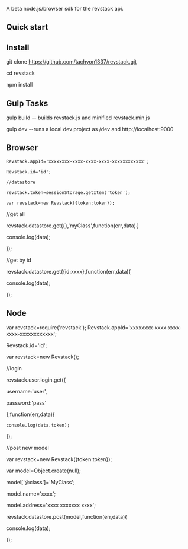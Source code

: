 A beta node.js/browser sdk for the revstack api.

## Quick start

## Install
git clone https://github.com/tachyon1337/revstack.git

cd revstack

npm install

## Gulp Tasks

gulp build  -- builds revstack.js and minified revstack.min.js

gulp dev  --runs a local dev project as /dev and http://localhost:9000



## Browser
`Revstack.appId='xxxxxxxx-xxxx-xxxx-xxxx-xxxxxxxxxxxx';`

`Revstack.id='id';`

`//datastore`

`revstack.token=sessionStorage.getItem('token');`

`var revstack=new Revstack({token:token});`

//get all

revstack.datastore.get({},'myClass',function(err,data){

   console.log(data);

});

//get by id

  revstack.datastore.get({id:xxxx},function(err,data){

  console.log(data);

});



## Node

var revstack=require('revstack');
Revstack.appId='xxxxxxxx-xxxx-xxxx-xxxx-xxxxxxxxxxxx';

Revstack.id='id';

var revstack=new Revstack();


//login

revstack.user.login.get({

  username:'user',

  password:'pass'

 },function(err,data){

    console.log(data.token);

});

//post new model

var revstack=new Revstack({token:token});

var model=Object.create(null);

model['@class']='MyClass';

model.name='xxxx';

model.address='xxxx xxxxxxx xxxx';

revstack.datastore.post(model,function(err,data){

   console.log(data);

});